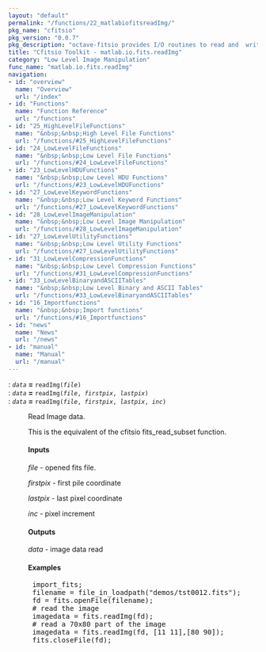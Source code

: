 ```yaml
---
layout: "default"
permalink: "/functions/22_matlabiofitsreadImg/"
pkg_name: "cfitsio"
pkg_version: "0.0.7"
pkg_description: "octave-fitsio provides I/O routines to read and  write FITS (Flexible Image Transport System) files."
title: "Cfitsio Toolkit - matlab.io.fits.readImg"
category: "Low Level Image Manipulation"
func_name: "matlab.io.fits.readImg"
navigation:
- id: "overview"
  name: "Overview"
  url: "/index"
- id: "Functions"
  name: "Function Reference"
  url: "/functions"
- id: "25_HighLevelFileFunctions"
  name: "&nbsp;&nbsp;High Level File Functions"
  url: "/functions/#25_HighLevelFileFunctions"
- id: "24_LowLevelFileFunctions"
  name: "&nbsp;&nbsp;Low Level File Functions"
  url: "/functions/#24_LowLevelFileFunctions"
- id: "23_LowLevelHDUFunctions"
  name: "&nbsp;&nbsp;Low Level HDU Functions"
  url: "/functions/#23_LowLevelHDUFunctions"
- id: "27_LowLevelKeywordFunctions"
  name: "&nbsp;&nbsp;Low Level Keyword Functions"
  url: "/functions/#27_LowLevelKeywordFunctions"
- id: "28_LowLevelImageManipulation"
  name: "&nbsp;&nbsp;Low Level Image Manipulation"
  url: "/functions/#28_LowLevelImageManipulation"
- id: "27_LowLevelUtilityFunctions"
  name: "&nbsp;&nbsp;Low Level Utility Functions"
  url: "/functions/#27_LowLevelUtilityFunctions"
- id: "31_LowLevelCompressionFunctions"
  name: "&nbsp;&nbsp;Low Level Compression Functions"
  url: "/functions/#31_LowLevelCompressionFunctions"
- id: "33_LowLevelBinaryandASCIITables"
  name: "&nbsp;&nbsp;Low Level Binary and ASCII Tables"
  url: "/functions/#33_LowLevelBinaryandASCIITables"
- id: "16_Importfunctions"
  name: "&nbsp;&nbsp;Import functions"
  url: "/functions/#16_Importfunctions"
- id: "news"
  name: "News"
  url: "/news"
- id: "manual"
  name: "Manual"
  url: "/manual"
---
```

<dl class="first-deftypefn">
<dt class="deftypefn" id="index-_003d"><span class="category-def">: </span><span><code class="def-type"><var class="var">data</var></code> <strong class="def-name">=</strong> <code class="def-code-arguments">readImg(<var class="var">file</var>)</code><a class="copiable-link" href="#index-_003d"></a></span></dt>
<dt class="deftypefnx def-cmd-deftypefn" id="index-_003d-1"><span class="category-def">: </span><span><code class="def-type"><var class="var">data</var></code> <strong class="def-name">=</strong> <code class="def-code-arguments">readImg(<var class="var">file</var>, <var class="var">firstpix</var>, <var class="var">lastpix</var>)</code><a class="copiable-link" href="#index-_003d-1"></a></span></dt>
<dt class="deftypefnx def-cmd-deftypefn" id="index-_003d-2"><span class="category-def">: </span><span><code class="def-type"><var class="var">data</var></code> <strong class="def-name">=</strong> <code class="def-code-arguments">readImg(<var class="var">file</var>, <var class="var">firstpix</var>, <var class="var">lastpix</var>, <var class="var">inc</var>)</code><a class="copiable-link" href="#index-_003d-2"></a></span></dt>
<dd><p>Read Image data.
</p>
<p>This is the equivalent of the cfitsio fits_read_subset function.
</p>
<h4 class="subsubheading" id="Inputs"><span>Inputs<a class="copiable-link" href="#Inputs"></a></span></h4>
<p><var class="var">file</var> - opened fits file.
</p>
<p><var class="var">firstpix</var> - first pile coordinate
</p>
<p><var class="var">lastpix</var> - last pixel coordinate
</p>
<p><var class="var">inc</var> -  pixel increment
</p>
<h4 class="subsubheading" id="Outputs"><span>Outputs<a class="copiable-link" href="#Outputs"></a></span></h4>
<p><var class="var">data</var> - image data read
 </p><h4 class="subsubheading" id="Examples"><span>Examples<a class="copiable-link" href="#Examples"></a></span></h4>
<div class="example">
<pre class="example-preformatted"> import_fits;
 filename = file_in_loadpath(&quot;demos/tst0012.fits&quot;);
 fd = fits.openFile(filename);
 # read the image
 imagedata = fits.readImg(fd);
 # read a 70x80 part of the image
 imagedata = fits.readImg(fd, [11 11],[80 90]);
 fits.closeFile(fd);
 </pre></div>
</dd></dl>